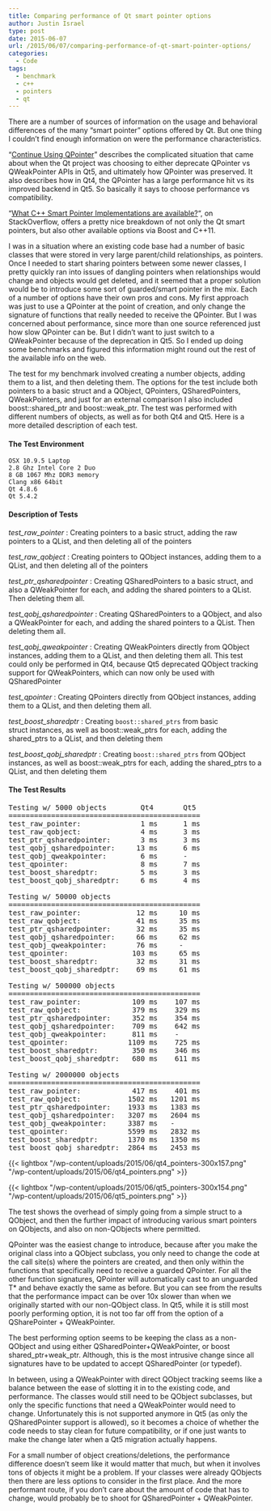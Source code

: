 ```yaml
---
title: Comparing performance of Qt smart pointer options
author: Justin Israel
type: post
date: 2015-06-07
url: /2015/06/07/comparing-performance-of-qt-smart-pointer-options/
categories:
  - Code
tags:
  - benchmark
  - c++
  - pointers
  - qt
---
```

There are a number of sources of information on the usage and behavioral differences of the many &#8220;smart pointer&#8221; options offered by Qt. But one thing I couldn&#8217;t find enough information on were the performance characteristics.

&#8220;[Continue Using QPointer](http://www.macieira.org/blog/2012/07/continue-using-qpointer/)&#8221; describes the complicated situation that came about when the Qt project was choosing to either deprecate QPointer vs QWeakPointer APIs in Qt5, and ultimately how QPointer was preserved. It also describes how in Qt4, the QPointer has a large performance hit vs its improved backend in Qt5. So basically it says to choose performance vs compatibility.

&#8220;[What C++ Smart Pointer Implementations are available?](http://stackoverflow.com/questions/5026197/what-c-smart-pointer-implementations-are-available/5026705#5026705)&#8220;, on StackOverflow, offers a pretty nice breakdown of not only the Qt smart pointers, but also other available options via Boost and C++11.

I was in a situation where an existing code base had a number of basic classes that were stored in very large parent/child relationships, as pointers. Once I needed to start sharing pointers between some newer classes, I pretty quickly ran into issues of dangling pointers when relationships would change and objects would get deleted, and it seemed that a proper solution would be to introduce some sort of guarded/smart pointer in the mix. Each of a number of options have their own pros and cons. My first approach was just to use a QPointer at the point of creation, and only change the signature of functions that really needed to receive the QPointer. But I was concerned about performance, since more than one source referenced just how slow QPointer can be. But I didn&#8217;t want to just switch to a QWeakPointer because of the deprecation in Qt5. So I ended up doing some benchmarks and figured this information might round out the rest of the available info on the web.

The test for my benchmark involved creating a number objects, adding them to a list, and then deleting them. The options for the test include both pointers to a basic struct and a QObject, QPointers, QSharedPointers, QWeakPointers, and just for an external comparison I also included boost::shared\_ptr and boost::weak\_ptr. The test was performed with different numbers of objects, as well as for both Qt4 and Qt5. Here is a more detailed description of each test.

#### The Test Environment

```
OSX 10.9.5 Laptop  
2.8 Ghz Intel Core 2 Duo
8 GB 1067 Mhz DDR3 memory
Clang x86 64bit
Qt 4.8.6
Qt 5.4.2
```

#### Description of Tests

_test\_raw\_pointer_ : Creating pointers to a basic struct, adding the raw pointers to a QList, and then deleting all of the pointers

_test\_raw\_qobject_ : Creating pointers to QObject instances, adding them to a QList, and then deleting all of the pointers

_test\_ptr\_qsharedpointer_ : Creating QSharedPointers to a basic struct, and also a QWeakPointer for each, and adding the shared pointers to a QList. Then deleting them all.

_test\_qobj\_qsharedpointer_ : Creating QSharedPointers to a QObject, and also a QWeakPointer for each, and adding the shared pointers to a QList. Then deleting them all.

_test\_qobj\_qweakpointer_ : Creating QWeakPointers directly from QObject instances, adding them to a QList, and then deleting them all. This test could only be performed in Qt4, because Qt5 deprecated QObject tracking support for QWeakPointers, which can now only be used with QSharedPointer

_test_qpointer_ : Creating QPointers directly from QObject instances, adding them to a QList, and then deleting them all.

_test\_boost\_sharedptr_ : Creating `boost::shared_ptrs` from basic struct instances, as well as boost::weak\_ptrs for each, adding the shared_ptrs to a QList, and then deleting them

_test\_boost\_qobj_sharedptr_ : Creating `boost::shared_ptrs` from QObject instances, as well as boost::weak\_ptrs for each, adding the shared_ptrs to a QList, and then deleting them

#### The Test Results

<pre class="">Testing w/ 5000 objects        Qt4       Qt5
=============================================
test_raw_pointer:              1 ms      1 ms
test_raw_qobject:              4 ms      3 ms 
test_ptr_qsharedpointer:       3 ms      3 ms 
test_qobj_qsharedpointer:     13 ms      6 ms
test_qobj_qweakpointer:        6 ms      -
test_qpointer:                 8 ms      7 ms
test_boost_sharedptr:          5 ms      3 ms
test_boost_qobj_sharedptr:     6 ms      4 ms

Testing w/ 50000 objects
=============================================
test_raw_pointer:             12 ms     10 ms
test_raw_qobject:             41 ms     35 ms
test_ptr_qsharedpointer:      32 ms     35 ms
test_qobj_qsharedpointer:     66 ms     62 ms
test_qobj_qweakpointer:       76 ms     -
test_qpointer:               103 ms     65 ms
test_boost_sharedptr:         32 ms     31 ms 
test_boost_qobj_sharedptr:    69 ms     61 ms

Testing w/ 500000 objects
=============================================
test_raw_pointer:            109 ms    107 ms
test_raw_qobject:            379 ms    329 ms
test_ptr_qsharedpointer:     352 ms    354 ms
test_qobj_qsharedpointer:    709 ms    642 ms
test_qobj_qweakpointer:      811 ms    -
test_qpointer:              1109 ms    725 ms
test_boost_sharedptr:        350 ms    346 ms
test_boost_qobj_sharedptr:   680 ms    611 ms

Testing w/ 2000000 objects
=============================================
test_raw_pointer:            417 ms    401 ms
test_raw_qobject:           1502 ms   1201 ms
test_ptr_qsharedpointer:    1933 ms   1383 ms
test_qobj_qsharedpointer:   3207 ms   2604 ms
test_qobj_qweakpointer:     3387 ms   -
test_qpointer:              5599 ms   2832 ms
test_boost_sharedptr:       1370 ms   1350 ms 
test_boost_qobj_sharedptr:  2864 ms   2453 ms</pre>

{{< lightbox "/wp-content/uploads/2015/06/qt4_pointers-300x157.png" "/wp-content/uploads/2015/06/qt4_pointers.png" >}} 

{{< lightbox "/wp-content/uploads/2015/06/qt5_pointers-300x154.png" "/wp-content/uploads/2015/06/qt5_pointers.png" >}}

The test shows the overhead of simply going from a simple struct to a QObject, and then the further impact of introducing various smart pointers on QObjects, and also on non-QObjects where permitted.

QPointer was the easiest change to introduce, because after you make the original class into a QObject subclass, you only need to change the code at the call site(s) where the pointers are created, and then only within the functions that specifically need to receive a guarded QPointer. For all the other function signatures, QPointer will automatically cast to an unguarded T* and behave exactly the same as before. But you can see from the results that the performance impact can be over 10x slower than when we originally started with our non-QObject class. In Qt5, while it is still most poorly performing option, it is not too far off from the option of a QSharePointer + QWeakPointer.

The best performing option seems to be keeping the class as a non-QObject and using either QSharedPointer+QWeakPointer, or boost shared\_ptr+weak\_ptr. Although, this is the most intrusive change since all signatures have to be updated to accept QSharedPointer (or typedef).

In between, using a QWeakPointer with direct QObject tracking seems like a balance between the ease of slotting it in to the existing code, and performance. The classes would still need to be QObject subclasses, but only the specific functions that need a QWeakPointer would need to change. Unfortunately this is not supported anymore in Qt5 (as only the QSharedPointer support is allowed), so it becomes a choice of whether the code needs to stay clean for future compatibility, or if one just wants to make the change later when a Qt5 migration actually happens.

For a small number of object creations/deletions, the performance difference doesn&#8217;t seem like it would matter that much, but when it involves tons of objects it might be a problem. If your classes were already QObjects then there are less options to consider in the first place. And the more performant route, if you don&#8217;t care about the amount of code that has to change, would probably be to shoot for QSharedPointer + QWeakPointer.


